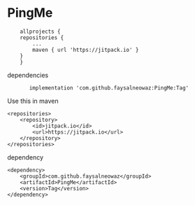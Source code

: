 # PingMe

		allprojects {
		repositories {
			...
			maven { url 'https://jitpack.io' }
		}
		}
  
  
  
  
  dependencies 
	       
	       
	       implementation 'com.github.faysalneowaz:PingMe:Tag'
	
  
  
  
  
  
  Use this in maven
  
  	<repositories>
		<repository>
		    <id>jitpack.io</id>
		    <url>https://jitpack.io</url>
		</repository>
	</repositories>
  
  dependency
  
  	<dependency>
	    <groupId>com.github.faysalneowaz</groupId>
	    <artifactId>PingMe</artifactId>
	    <version>Tag</version>
	</dependency>
